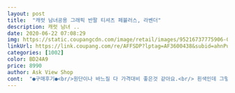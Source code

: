 ```yaml
---
layout: post 
title:  "캐럿 남녀공용 그래픽 반팔 티셔츠 페뷸러스, 라벤더" 
description: 캐럿 남녀 ..
date: 2020-06-22 07:08:29 
img: https://static.coupangcdn.com/image/retail/images/95216737775906-0a65b7c5-3c40-4007-9b91-d8fd21558aeb.jpg 
linkUrl: https://link.coupang.com/re/AFFSDP?lptag=AF3600438&subid=ahnPublicAsk&pageKey=1583623238&itemId=2707042083&vendorItemId=70697326188&traceid=V0-113-0e5db48ddc242b92 
categories: [1002] 
color: BD24A9 
price: 8990 
author: Ask View Shop 
cont:  "●구매후기●<br/>원단이나 바느질 다 가격대비 좋은것 같아요.<br/> 흰색인데 그렇게 많이 비치지 않아요.<br/><br/>원래 후기 같은거 안남기는데.<br/>.<br/> 정말 역대급 가성비 제품입니다.<br/> 원단도 좋고, 프린트 컬러도 이쁩니다.<br/><br/>키 160인 저에게 좀 크긴한데, 오버핏 유행이기도 하고 소매 둘둘 걷어 입으니 전혀 문제 없네요ㅎㅎ<br/>핏 소재 어느거 하나 뒤떨어지지 않고 최고에요^^<br/>" 
---
```

